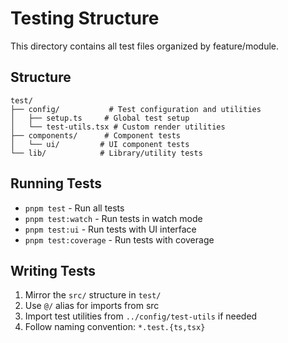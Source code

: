 # Testing Structure

This directory contains all test files organized by feature/module.

## Structure

```
test/
├── config/           # Test configuration and utilities
│   ├── setup.ts     # Global test setup
│   └── test-utils.tsx # Custom render utilities
├── components/      # Component tests
│   └── ui/         # UI component tests
└── lib/            # Library/utility tests
```

## Running Tests

- `pnpm test` - Run all tests
- `pnpm test:watch` - Run tests in watch mode
- `pnpm test:ui` - Run tests with UI interface
- `pnpm test:coverage` - Run tests with coverage

## Writing Tests

1. Mirror the `src/` structure in `test/`
2. Use `@/` alias for imports from src
3. Import test utilities from `../config/test-utils` if needed
4. Follow naming convention: `*.test.{ts,tsx}`